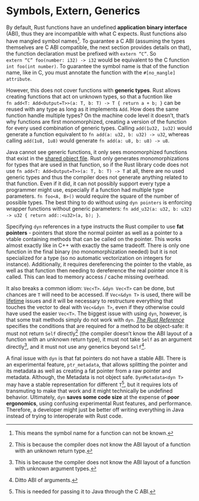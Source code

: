 # Symbols, Extern, Generics
By default, Rust functions have an undefined **application binary interface** (ABI), thus 
they are incompatible with what C expects. Rust functions also have mangled symbol
names[^mangle]. To
guarantee a C ABI (assuming the types
themselves are C ABI compatible, the next
section provides details on that), the function declaration must be prefixed with
`extern “C”`. So \
`extern “C” foo(number: i32) -> i32` would be equivalent to the
C function `int foo(int number)`. To guarantee the symbol name is that of the
function name, like in C, you must annotate the function with the
`#[no_mangle] attribute`.

However, this does not cover functions with **generic types**. Rust allows
creating functions that act on unknown types, so that a fucntion like \
`fn add<T: Add<Output=T>>(a: T, b: T) -> T { return a + b;
}` can be reused
 with any type as long as it implements `Add`. How does the same function
handle multiple types? On the machine code level it doesn’t, that’s why
functions are first monomorphized, creating a version of the function for
every used combination of generic types. Calling `add(1u32, 1u32)` would
generate a function equivalent to `fn add(a: u32, b: u32) -> u32`, whereas
calling `add(1u8, 1u8)` would generate `fn add(a: u8, b: u8) -> u8`. 

Java cannot see generic functions, it only sees monomorphized functions that
exist in the [shared object file](so.md). Rust only generates monomorphizations for
types that are used in that function, so if the Rust library code does not use `fn
add<T: Add<Output=T>>(a: T, b: T) -> T` at all, there are no used generic
types and thus the compiler does not generate anything related to that
function. Even if it did, it can not possibly support every type a programmer
might use, especially if a function had multiple type parameters. `fn foo<A,
B>()` would require the square of the number of possible types. The best thing to do without using `dyn pointers` is enforcing
wrapper functions without generic parameters: 
`fn add_u32(a: u32, b: u32) -> u32 { return add::<u32>(a, b); }`.

Specifying `dyn` references in a type instructs the Rust compiler to use **fat
pointers** - pointers that store the normal pointer as well as a pointer to a
vtable containing methods that can be called on the pointer. This works
almost exactly like in C++ with exactly the same tradeoff. There is only
one function in the final binary (no monomorphization needed) but it is not
specialized for a type (so no automatic vectorization on integers for
instance). Additionally, it requires dereferencing the pointer to the vtable, as well as
that function then needing to dereference the real pointer once it is called. 
This can lead to memory access / cache missing overhead. 

It also breaks a common
idiom: `Vec<T>`. `&dyn Vec<T>` can be done, but chances are `T` will need to be 
accessed. If `Vec<&dyn T>` is used, there will be 
[lifetime](lifetimes.md) issues and it will be necessary to
restructure everything that touches the vector to deal with `Vec<&dyn T>`,
even if they otherwise could have used the easier `Vec<T>`. The biggest issue
with using `dyn`, however, is that some trait methods simply do not work with
`dyn`. [*The Rust Reference*](https://doc.rust-lang.org/nightly/reference/items/traits.html#object-safety)
specifies the conditions that are required for a method to be object-safe: it
must not return `Self` directly[^self] (the compiler doesn’t know the ABI layout of a function with an unknown return type), it must
not take `Self` as an argument directly[^arg], and it must not use any generics beyond `Self`[^gen]. 

A final issue with `dyn` is that fat pointers do not
have a stable ABI. There is an experimental feature,
`ptr_metadata`, that allows splitting the pointer and its metadata as well as
creating a fat pointer from a raw pointer and metadata. Although, the Metadata
is not object safe. `DynMetadata<dyn T>` may have a stable representation
for different `T`[^t], but it requires lots of transmuting to make that work and it 
might technically be undefined behavior. Ultimately, `dyn` **saves some code size** at
the expense of **poor ergonomics**, using confusing experimental
Rust features, and performance. Therefore, a developer might just be
better off writing everything in Java instead of trying to interoperate with
Rust code.

[^mangle]:This means the symbol name for a function can not be known.
[^self]:This is because the compiler does not know the ABI layout of a function with 
an unknown return type.
[^arg]:This is because the compiler does not know the
ABI layout of a function with unknown argument types.
[^gen]:Ditto ABI of arguments.
[^t]:This is needed for passing it to Java through the C ABI.
